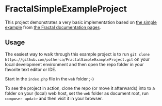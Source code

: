  FractalSimpleExampleProject
=============================

This project demonstrates a very basic implementation based on [the simple example][1] from [the Fractal documentation pages][2].

 Usage
-------

The easiest way to walk through this example project is to run `git clone
https://github.com/potherca/FractalSimpleExampleProject.git` on your local
development environment and then open the repo folder in your favorite text
editor or IDE.

Start in the `index.php` file in the `web` folder ;-)

To see the project in action, clone the repo (or move it afterwards) into to a
folder on your (local) web host, set the `web` folder as document root, run
`composer update` and then visit it in your browser.

[1]: http://fractal.thephpleague.com/simple-example/
[2]: http://fractal.thephpleague.com/
